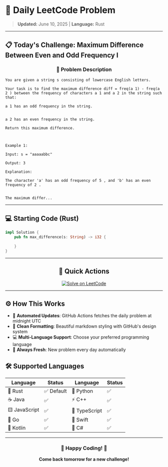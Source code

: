 # 🎯 Daily LeetCode Problem

> **Updated:** June 10, 2025 | **Language:** Rust

---

## 📋 Today's Challenge: **Maximum Difference Between Even and Odd Frequency I**

<div align="center">

### 🧩 Problem Description

</div>

```
You are given a string s consisting of lowercase English letters.

Your task is to find the maximum difference diff = freq(a 1) - freq(a 2 ) between the frequency of characters a 1 and a 2 in the string such that:

a 1 has an odd frequency in the string.

 
a 2 has an even frequency in the string.

Return this maximum difference.

 

Example 1:

Input: s = "aaaaabbc"

Output: 3

Explanation:

The character 'a' has an odd frequency of 5 , and 'b' has an even frequency of 2 .

 
The maximum differ...
```

---

## 💻 Starting Code (Rust)

```rust
impl Solution {
    pub fn max_difference(s: String) -> i32 {
        
    }
}
```

---

<div align="center">

## 🔗 Quick Actions

[![Solve on LeetCode](https://img.shields.io/badge/Solve_on-LeetCode-orange?style=for-the-badge&logo=leetcode&logoColor=white)](https://leetcode.com/problems/maximum-difference-between-even-and-odd-frequency-i/)

</div>

---

## ⚙️ How This Works

- 🤖 **Automated Updates**: GitHub Actions fetches the daily problem at midnight UTC
- 🎨 **Clean Formatting**: Beautiful markdown styling with GitHub's design system
- 💻 **Multi-Language Support**: Choose your preferred programming language
- 🔄 **Always Fresh**: New problem every day automatically

## 🛠️ Supported Languages

<div align="center">

| Language | Status | Language | Status |
|----------|--------|----------|--------|
| 🦀 Rust | ✅ Default | 🐍 Python | ✅ |
| ☕ Java | ✅ | ⚡ C++ | ✅ |
| 🟨 JavaScript | ✅ | 🔷 TypeScript | ✅ |
| 🐹 Go | ✅ | 🍎 Swift | ✅ |
| 🎯 Kotlin | ✅ | 💎 C# | ✅ |

</div>

---

<div align="center">

### 🌟 Happy Coding! 🌟

**Come back tomorrow for a new challenge!**

</div>